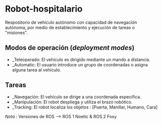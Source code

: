 # Robot-hospitalario
Respositorio de vehículo autónomo con capacidad de navegación autónoma, por medio de establecimiento y ejecución de tareas o "misiones".

## Modos de operación (_deployment modes_)

* _Teleoperado: El vehículo es dirigido mediante un mando a distancia.
* _Automatic: El usuario introduce un grupo de coordenadas o asigna alguna tarea al vehículo.

## Tareas 

* _Navegación: El vehículo se dirige a una coordenada específica.
* _Manipulación: El robot despliega y utiliza el brazo robótico.
* _Tracking: El robot localiza los objetos : [Puerta, Manillar, Humano, Cara]

_Nota_ : Versiones de ROS --> ROS 1 Noetic & ROS 2 Foxy
